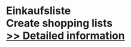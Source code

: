 # Einkaufsliste<br />Create shopping lists<br />[>> Detailed information](https://secure.shareit.com/shareit/product.html?productid=300060447&affiliateid=200057808)